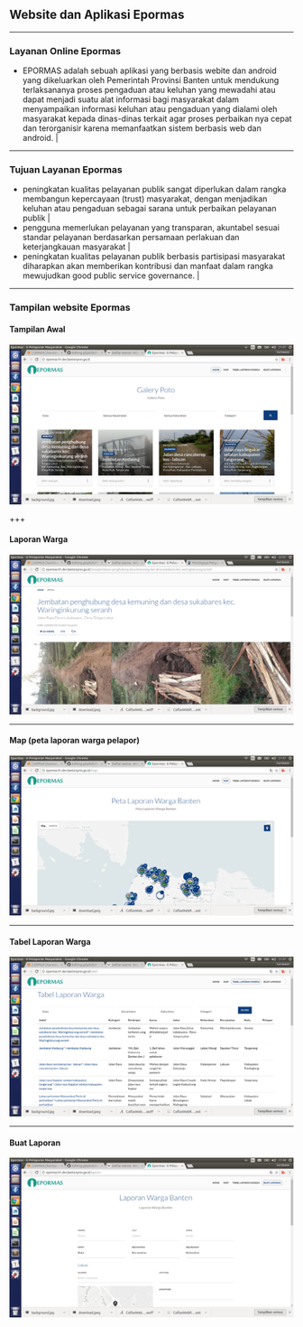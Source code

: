 ## Website dan Aplikasi Epormas

---

### Layanan Online Epormas
- EPORMAS adalah sebuah aplikasi yang berbasis webite dan android yang dikeluarkan oleh Pemerintah Provinsi Banten untuk mendukung terlaksananya proses pengaduan atau keluhan yang mewadahi atau dapat menjadi suatu alat informasi bagi masyarakat dalam menyampaikan informasi keluhan atau pengaduan yang dialami oleh masyarakat kepada dinas-dinas terkait agar proses perbaikan nya cepat dan terorganisir karena memanfaatkan sistem berbasis web dan android. |

---

### Tujuan Layanan Epormas
- peningkatan kualitas pelayanan publik sangat diperlukan dalam rangka membangun kepercayaan (trust) masyarakat, dengan menjadikan keluhan atau pengaduan sebagai sarana untuk perbaikan pelayanan publik |
- pengguna memerlukan pelayanan yang transparan, akuntabel sesuai standar pelayanan berdasarkan persamaan perlakuan dan keterjangkauan masyarakat |
- peningkatan kualitas pelayanan publik berbasis partisipasi masyarakat diharapkan akan memberikan kontribusi dan manfaat dalam rangka mewujudkan good public service governance. |

--- 
### Tampilan website Epormas
#### Tampilan Awal
![tampilan awal](/assets/image/tampilan-awal.png)

+++

#### Laporan Warga
![contoh laporan](/assets/image/contoh-laporan.png)

---

#### Map (peta laporan warga pelapor)
![tampilan map](assets/image/map-laporan-warga.png)

---

#### Tabel Laporan Warga
![tabel laporan](assets/image/tabel-laporan-warga.png)

---

#### Buat Laporan
![buat laporan](assets/image/buat-laporan.png)
